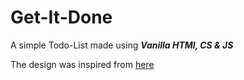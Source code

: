 <h1>Get-It-Done</h1>

A simple Todo-List made using ***Vanilla HTMl, CS & JS***

The design was inspired from [here](https://dribbble.com/shots/22604632-Todo-Website-Todo-App)
